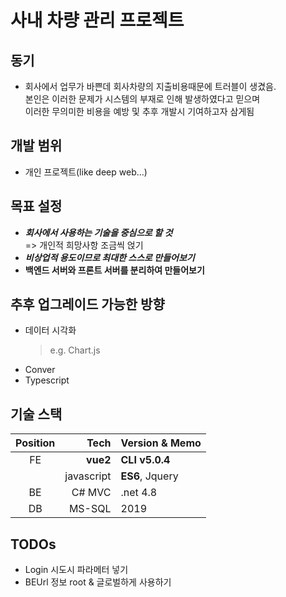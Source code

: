 
# 사내 차량 관리 프로젝트

## 동기
* 회사에서 업무가 바쁜데 회사차량의 지출비용때문에 트러블이 생겼음.  
  본인은 이러한 문제가 시스템의 부재로 인해 발생하였다고 믿으며  
  이러한 무의미한 비용을 예방 및 추후 개발시 기여하고자 삼게됨

## 개발 범위
* 개인 프로젝트(like deep web...)

## 목표 설정
* ***회사에서 사용하는 기술을 중심으로 할 것***  
  => 개인적 희망사항 조금씩 얹기
* ***비상업적 용도이므로 최대한 스스로 만들어보기***
* **백엔드 서버와 프론트 서버를 분리하여 만들어보기**

## 추후 업그레이드 가능한 방향
* 데이터 시각화     
  > e.g. Chart.js
* Conver
* Typescript

## 기술 스택
|Position |Tech       |Version & Memo |
|:---:    |---:       |:---           |
|FE       |**vue2**   |**CLI v5.0.4** |
|         |javascript |**ES6**, Jquery|
|BE       |C# MVC     | .net 4.8      |
|DB       |MS-SQL     | 2019          |


## TODOs
* Login 시도시 파라메터 넣기  
* BEUrl 정보 root & 글로벌하게 사용하기